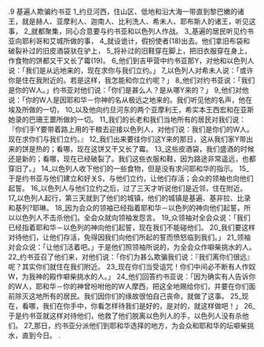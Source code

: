 .9 
基遍人欺骗约书亚 
1_约旦河西，住山区、低地和沿大海一带直到黎巴嫩的诸王，就是赫人、亚摩利人、迦南人、比利洗人、希未人、耶布斯人的诸王，听见这事， 2_就都聚集，同心合意要与约书亚和以色列人作战。 
3_基遍的居民听见约书亚向耶利哥和艾城所做的事， 4_就设诡计，假扮使者(18)出去。他们拿旧布袋和破裂补过的旧皮酒袋驮在驴上， 5_将补过的旧鞋穿在脚上，把旧衣服穿在身上，作食物的饼都又干又长了霉(19)。 6_他们到吉甲营中约书亚那Y，对他和以色列人说：「我们是从远地来的，现在求你与我们立约。」 7_以色列人对希未人说：「或许你是住在我附近的。若是这样，我怎能和你立约呢？」 8_他们对约书亚说：「我们是你的W人。」约书亚对他们说：「你们是甚么人？是从哪Y来的？」 9_他们对他说：「你的W人是因耶和华－你神的名从极远之地来的。我们听见他的名声，他在埃及所做的一切， 10_以及他向约旦河东的两个亚摩利王，希实本王西宏和在亚斯她录的巴珊王噩所做的一切。 11_我们的长老和我们当地所有的居民对我们说：『你们手Y要带着路上用的干粮去迎接以色列人，对他们说：我们是你们的W人。现在求你们与我们立约。』 12_我们出来要往你们这Y来的那日，这从我们家Y带出来的饼是热的；看哪，现在这饼又干又长了霉。 13_这些皮酒袋，我们盛酒的时候还是新的；看哪，现在已经破裂了。我们这些衣服和鞋，因为路途非常遥远，也都穿旧了。」 14_以色列人收下他们的一些食物，但是没有求问耶和华的指示。 15_于是约书亚与他们建立和好关S，与他们立约，让他们存活；会众的领袖也向他们起誓。 
16_以色列人与他们立约之后，过了三天才听说他们是近邻，住在附近。 17_以色列人起行，第三天就到了他们的城镇，他们的城镇是基遍、基非拉、比录和基列?耶琳。 18_因为会众的领袖已经指着耶和华－以色列的神向他们起誓，所以以色列人不击杀他们。全会众就向领袖发怨言。 19_众领袖对全会众说：「我们已经指着耶和华－以色列的神向他们起誓，现在我们不能碰他们。 20_我们要这样对待他们，让他们存活，免得因我们向他们所起的誓而愤怒临到我们。」 21_领袖对会众说：「让他们活着吧。」于是他们照领袖所说的，为全会众作噼柴挑水的人。 
22_约书亚召了他们来，对他们说：「你们为甚么欺骗我们说：『我们离你们很远』呢？其实你们就住在我们附近。 23_现在你们当受诅咒！你们中间必不断有人作奴W，为我神的殿作噼柴挑水的人。」 24_他们回答约书亚说：「因为确实有人告诉你的W人，耶和华－你的神曾吩咐他的W人摩西，把这全地赐给你们，并要在你们面前除灭这地所有的居民。我们因你们的缘故很怕自己丧命，就做了这事。 25_现在，看哪，我们在你手中，你看怎样待我们是好的，是对的，就这样做吧！」 26_于是约书亚就这样对待他们，他救了他们脱离以色列人的手，以色列人没有杀他们。 27_那日，约书亚分派他们到耶和华选择的地方，为会众和耶和华的坛噼柴挑水，直到今日。 
.